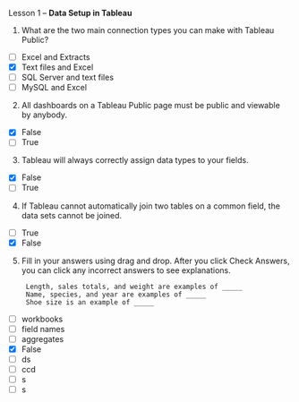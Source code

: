 Lesson 1 – **Data Setup in Tableau**

1.  What are the two main connection types you can make with Tableau Public?

- [ ] Excel and Extracts
- [x] Text files and Excel
- [ ] SQL Server and text files
- [ ] MySQL and Excel

2.  All dashboards on a Tableau Public page must be public and viewable by anybody.

- [x] False
- [ ] True

3.  Tableau will always correctly assign data types to your fields.

- [x] False
- [ ] True

4.  If Tableau cannot automatically join two tables on a common field, the data sets cannot be joined.

- [ ] True
- [x] False

5. Fill in your answers using drag and drop. After you click Check Answers, you can click any incorrect answers to see explanations.

        Length, sales totals, and weight are examples of _____ 
        Name, species, and year are examples of _____ 
        Shoe size is an example of _____ 

- [ ] workbooks
- [ ] field names
- [ ] aggregates
- [x] False
- [ ] ds
- [ ] ccd
- [ ] s
- [ ] s
